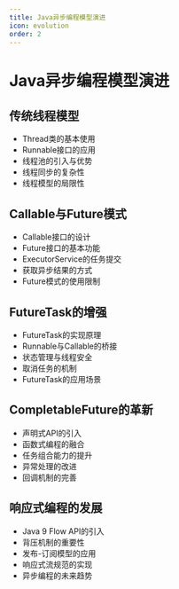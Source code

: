 ```yaml
---
title: Java异步编程模型演进
icon: evolution
order: 2
---
```


# Java异步编程模型演进

## 传统线程模型

- Thread类的基本使用
- Runnable接口的应用
- 线程池的引入与优势
- 线程同步的复杂性
- 线程模型的局限性

## Callable与Future模式

- Callable接口的设计
- Future接口的基本功能
- ExecutorService的任务提交
- 获取异步结果的方式
- Future模式的使用限制

## FutureTask的增强

- FutureTask的实现原理
- Runnable与Callable的桥接
- 状态管理与线程安全
- 取消任务的机制
- FutureTask的应用场景

## CompletableFuture的革新

- 声明式API的引入
- 函数式编程的融合
- 任务组合能力的提升
- 异常处理的改进
- 回调机制的完善

## 响应式编程的发展

- Java 9 Flow API的引入
- 背压机制的重要性
- 发布-订阅模型的应用
- 响应式流规范的实现
- 异步编程的未来趋势
